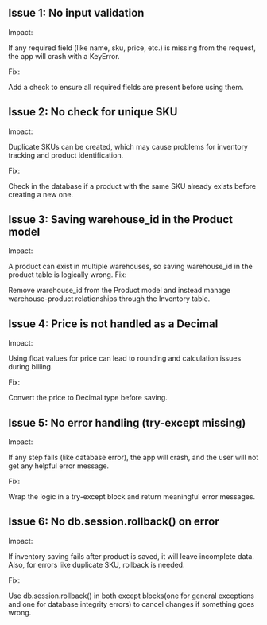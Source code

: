 ## Issue 1: No input validation

Impact:

If any required field (like name, sku, price, etc.) is missing from the request, the app will crash with a KeyError.

Fix:

Add a check to ensure all required fields are present before using them.

## Issue 2: No check for unique SKU

Impact:

Duplicate SKUs can be created, which may cause problems for inventory tracking and product identification.

Fix:

Check in the database if a product with the same SKU already exists before creating a new one.

## Issue 3: Saving warehouse_id in the Product model

Impact:

A product can exist in multiple warehouses, so saving warehouse_id in the product table is logically wrong.
Fix:

Remove warehouse_id from the Product model and instead manage warehouse-product relationships through the Inventory table.

## Issue 4: Price is not handled as a Decimal

Impact:

Using float values for price can lead to rounding and calculation issues during billing.

Fix:

Convert the price to Decimal type before saving.

## Issue 5: No error handling (try-except missing)

Impact:

If any step fails (like database error), the app will crash, and the user will not get any helpful error message.

Fix:

Wrap the logic in a try-except block and return meaningful error messages.

## Issue 6: No db.session.rollback() on error

Impact:

If inventory saving fails after product is saved, it will leave incomplete data. Also, for errors like duplicate SKU, rollback is needed.

Fix:

Use db.session.rollback() in both except blocks(one for general exceptions and one for database integrity errors) to cancel changes if something goes wrong.
